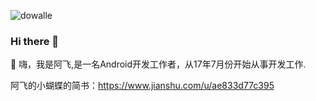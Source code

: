 ![dowalle](https://github-readme-stats.vercel.app/api?username=yyds-zy&repo=_ncnn&show_icons=true&include_all_commits=true&hide=contribs&theme=solarized-light)

### Hi there 👋

🙋 嗨，我是阿飞,是一名Android开发工作者，从17年7月份开始从事开发工作.

阿飞的小蝴蝶的简书：https://www.jianshu.com/u/ae833d77c395

<!--
**yyds-zy/yyds-zy** is a ✨ _special_ ✨ repository because its `README.md` (this file) appears on your GitHub profile.

Here are some ideas to get you started:

- 🔭 I’m currently working on ...
- 🌱 I’m currently learning ...
- 👯 I’m looking to collaborate on ...
- 🤔 I’m looking for help with ...
- 💬 Ask me about ...
- 📫 How to reach me: ...
- 😄 Pronouns: ...
- ⚡ Fun fact: ...
-->
